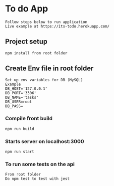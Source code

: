 # To do App
````
Follow steps below to run application
Live example at https://its-todo.herokuapp.com/
````
## Project setup
```
npm install from root folder
```

## Create Env file in root folder
```
Set up env variables for DB (MySQL) 
Example
DB_HOST='127.0.0.1'
DB_PORT='3306'
DB_NAME='tasks'
DB_USER=root
DB_PASS=

```
### Compile front build
```
npm run build
```

### Starts server on localhost:3000
```
npm run start
```



### To run some tests on the api
```
From root folder
Do npm test to test with jest
```
